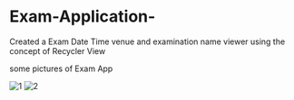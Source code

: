# Exam-Application-
Created a Exam Date Time venue and examination name viewer using the concept of Recycler View

some pictures of Exam App

![1](https://github.com/Ajay-2022-Soft-Tech/Exam-Application-/assets/113298640/c11540ee-bdff-4aef-a769-8d52523a73bf)
![2](https://github.com/Ajay-2022-Soft-Tech/Exam-Application-/assets/113298640/ab21bc48-1ac5-4ab5-81d8-737230b3dc28)
